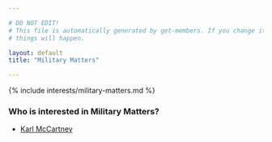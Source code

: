 ```yaml
---

# DO NOT EDIT!
# This file is automatically generated by get-members. If you change it, bad
# things will happen.

layout: default
title: "Military Matters"

---
```


{% include interests/military-matters.md %}

### Who is interested in Military Matters?


* [Karl McCartney](members/karl-mccartney.html)
